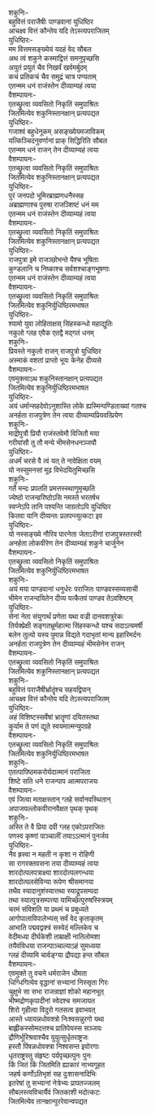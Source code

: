 शकुनिः-  
बहुवित्तं पराजैषीः पाण्डवानां युधिष्ठिर  
आचक्ष्व वित्तं कौन्तेय यदि तेऽस्त्यपराजितम्  
युधिष्ठिरः-  
मम वित्तमसङ्ख्येयं यदहं वेद सौबल  
अथ त्वं शकुने कस्माद्वित्तं समनुपृच्छसि  
अयुतं प्रयुतं चैव निखर्वं खर्वमर्बुदम्  
कचं प्रतिकचं चैव समुद्रं चात्र पण्यताम्  
एतन्मम धनं राजंस्तेन दीव्याम्यहं त्वया  
वैशम्पायनः-  
एतच्छ्रुत्वा व्यवसितो निकृतिं समुपाश्रितः  
जितमित्येव शकुनिस्तानक्षान् प्रत्यपद्यत  
युधिष्ठिरः-  
गजाश्वं बहुधेनूकम् असङ्ख्येयमजाविकम्  
यत्किञ्चिदनुवर्णानां प्राक् सिद्धिरिति सौबल  
एतन्मम धनं राजन् तेन दीव्याम्यहं त्वया  
वैशम्पायनः-  
एतच्छ्रुत्वा व्यवसितो निकृतिं समुपाश्रितः  
जितमित्येव शकुनिस्तानक्षान् प्रत्यपद्यत  
युधिष्ठिरः-  
पुरं जनपदो भूमिरब्राह्मणधनैस्सह  
अब्राह्मणाश्च पुरुषा राजञ्शिष्टं धनं मम  
एतन्मम धनं राजंस्तेन दीव्याम्यहं त्वया  
वैशम्पायनः-  
एतच्छ्रुत्वा व्यवसितो निकृतिं समुपाश्रितः  
जितमित्येव शकुनिस्तानक्षान् प्रत्यपद्यत  
युधिष्ठिरः-  
राजपुत्रा इमे राजञ्छोभन्ते यैश्च भूषिताः  
कुण्डलानि च निष्काश्च सर्वशश्चाङ्गभूषणाः  
एतन्मम धनं राजंस्तेन दीव्याम्यहं त्वया  
वैशम्पायनः-  
एतच्छ्रुत्वा व्यवसितो निकृतिं समुपाश्रितः  
जितमित्येव शकुनिर्युधिष्ठिरमभाषत  
युधिष्ठिरः-  
श्यामो युवा लोहिताक्षस् सिंहस्कन्धो महाद्युतिः  
नकुलो ग्लह एवैक एतद्वै मद्गतं धनम्  
शकुनिः-  
प्रियस्ते नकुलो राजन् राजपुत्रो युधिष्ठिर  
अस्माकं वशतां प्राप्तो भूयः केनेह दीव्यसे  
वैशम्पायनः-  
एवमुक्त्वाऽथ शकुनिस्तानक्षान् प्रत्यपद्यत  
जितमित्येव शकुनिर्युधिष्ठिरमभाषत  
युधिष्ठिरः-  
अयं धर्मान्सहदेवोऽनुशास्ति लोके ह्यस्मिन्पण्डिताख्यां गतश्च  
अनर्हता राजपुत्रेण तेन त्वया दीव्याम्यप्रियवत्प्रियेण  
शकुनिः-  
माद्रीपुत्रौ प्रियौ राजंस्तवेमौ विजितौ मया  
गरीयांसौ तु तौ मन्ये भीमसेनधनञ्जयौ  
युधिष्ठिरः-  
अधर्मं चरसे वै त्वं यत् ते नावेक्षिता वयम्  
यो नस्सुमनसां मूढ विभेदयितुमिच्छसि  
शकुनिः-  
गर्ते मन्दः प्रपतति प्रमत्तस्स्थाणुमृच्छति  
ज्येष्ठो राजन्व्ररिष्ठोऽसि नमस्ते भरतर्षभ  
स्वप्नेऽपि तानि पश्यन्ति जाग्रतोऽपि युधिष्ठिर  
कितवा यानि दीव्यन्तः प्रलपन्त्युत्कटा इव  
युधिष्ठिरः-  
यो नस्सङ्ख्ये नौरिव पारनेता जेताऽरीणां राजपुत्रस्तरस्वी  
अनर्हता लोकवीरेण तेन दीव्याम्यहं शकुने चार्जुनेन  
वैशम्पायनः-  
एतच्छ्रुत्वा व्यवसितो निकृतिं समुपाश्रितः  
जितमित्येव शकुनिर्युधिष्ठिरमभाषत  
शकुनिः-  
अयं मया पाण्डवानां धनुर्धरः पराजितः पाण्डवस्सव्यसाची  
भीमेन राजन्दयितेन दीव्य यत्कैतवं पाण्डव तेऽवशिष्टम्  
युधिष्ठिरः-  
सेनां नेता संयुगार्थं प्रणेता यथा वज्री दानवशत्रुरेकः  
तिर्यक्प्रेक्षी सङ्गतभ्रूर्महात्मा सिंहस्कन्धो यश्च सदाऽत्यमर्षी  
बलेन तुल्यो यस्य पुमान्न विद्यते गदाभृतां मान्य इहारिमर्दनः  
अनर्हता राजपुत्रेण तेन दीव्याम्यहं भीमसेनेन राजन्  
वैशम्पायनः-  
एतच्छ्रुत्वा व्यवसितो निकृतिं समुपाश्रितः  
जितमित्येव शकुनिस्तानक्षान् प्रत्यपद्यत  
शकुनिः-  
बहुवित्तं पराजैषीर्भ्रातॄंश्च सहयद्विपान्  
आचक्ष्व वित्तं कौन्तेय यदि तेऽस्त्यपराजितम्  
युधिष्ठिरः-  
अहं विशिष्टस्सर्वेषां भ्रातॄणां दयितस्तथा  
कुर्याम ते पणं द्यूते स्वयमात्मन्युपग्रहे  
वैशम्पायनः-  
एतच्छ्रुत्वा व्यवसितो निकृतिं समुपाश्रितः  
जितमित्येव शकुनिर्युधिष्ठिरमभाषत  
शकुनिः-  
एतत्पापिष्ठमकरोर्यदात्मानं पराजिता  
शिष्टे सति धने राजन्पाप आत्मपराजयः  
वैशम्पायनः-  
एवं जित्वा मताक्षस्तान् ग्लहे सर्वानवस्थितान्  
अपाजयल्लोकवीरानवैक्षत पृथक् पृथक्  
शकुनिः-  
अस्ति ते वै प्रिया दवी ग्लह एकोऽपराजितः  
पणस्व कृष्णां पाञ्चालीं तयाऽऽत्मानं पुनर्जय  
युधिष्ठिरः-  
नैव ह्रस्वा न महती न कृशा न रोहिणी  
सा रागरक्तवसना तया दीव्याम्यहं त्वया  
शारदोत्पलपत्राक्ष्या शारदोत्पलगन्धया  
शारदोत्पलसेविन्या रूपेण श्रीसमानया  
तथैव स्यादानुशंस्यात्तथा स्याद्रूपसम्पदा  
तथा स्यात्पुत्रसम्पत्त्या यामिच्छेत्पुरुषस्स्त्रियम्  
चरमं संविशति या प्रथमं च प्रबुध्यते  
आगोपालाविपालेभ्यस् सर्वं वेद कृताकृतम्  
आभाति पद्मवद्वक्त्रं सस्वेदं मल्लिकेव च  
वेदीमध्या दीर्घकेशी ताम्राक्षी नातिलोमशा  
तयैवंविधया राजन्पाञ्चाल्याऽहं सुमध्यया  
ग्लहं दीव्यामि चार्वङ्ग्या द्रौपद्या हन्त सौबल  
वैशम्पायनः-  
एवमुक्ते तु वचने धर्मराजेन धीमता  
धिग्धिगित्येव वृद्धानां सभ्यानां निस्सृता गिरः  
चुक्षुभे सा सभा राजन्राज्ञां शोको महानभूत्  
भीष्मद्रोणकृपादीनां स्वेदश्च समजायत  
शिरो गृहीत्वा विदुरो गतसत्व इवाभवत्  
आस्ते ध्यायन्नधोवक्त्रो निःश्वसन्नुरगो यथा  
बाह्लीकस्सोमदत्तश्च प्रातिपेयस्स सञ्जयः  
द्रौणिर्भूरिश्रवाश्चैव युयुत्सुर्धृतराष्ट्रजः  
हस्तौ पिंषन्नधोवक्त्रा निश्वसन्त इवोरगाः  
धृतराष्ट्रस्तु संहृष्टः पर्यपृच्छत्पुनः पुनः  
किं जितं किं जितमिति ह्याकारं नाभ्यगूहत  
जहर्ष कर्णोऽतिभृशं सह दुःशासनादिभिः  
इतरेषां तु सभ्यानां नेत्रेभ्यः प्रापतज्जलम्  
सौबलस्त्वविचार्यैवं जितकाशी मदोत्कटः  
जितमित्येव तानक्षान्पुररेवान्वपद्यत  
